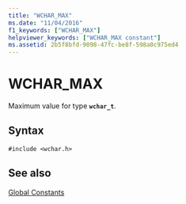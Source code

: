 ```yaml
---
title: "WCHAR_MAX"
ms.date: "11/04/2016"
f1_keywords: ["WCHAR_MAX"]
helpviewer_keywords: ["WCHAR_MAX constant"]
ms.assetid: 2b5f8bfd-9098-47fc-be8f-598a0c975ed4
---
```

# WCHAR_MAX

Maximum value for type **`wchar_t`**.

## Syntax

```
#include <wchar.h>
```

## See also

[Global Constants](../c-runtime-library/global-constants.md)
